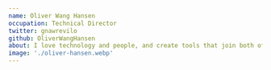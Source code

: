 ```yaml
---
name: Oliver Wang Hansen
occupation: Technical Director
twitter: gnawrevilo
github: OliverWangHansen
about: I love technology and people, and create tools that join both of them on a daily basis.
image: './oliver-hansen.webp'
---
```

